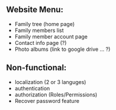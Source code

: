 ## Website Menu:
* Family tree (home page)
* Family members list
* Family member account page
* Contact info page (?)
* Photo albums (link to google drive ... ?)

## Non-functional:
* localization (2 or 3 languges)
* authentication
* authorization (Roles/Permissions)
* Recover password feature
